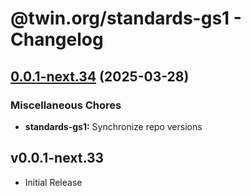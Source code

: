 # @twin.org/standards-gs1 - Changelog

## [0.0.1-next.34](https://github.com/twinfoundation/standards/compare/standards-gs1-v0.0.1-next.33...standards-gs1-v0.0.1-next.34) (2025-03-28)


### Miscellaneous Chores

* **standards-gs1:** Synchronize repo versions

## v0.0.1-next.33

- Initial Release
